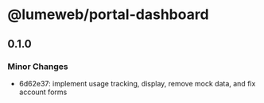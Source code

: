 # @lumeweb/portal-dashboard

## 0.1.0

### Minor Changes

- 6d62e37: implement usage tracking, display, remove mock data, and fix account forms
